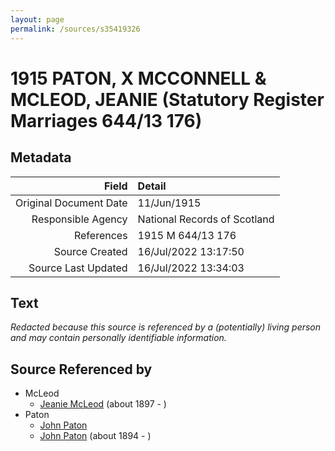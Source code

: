 ```yaml
---
layout: page
permalink: /sources/s35419326
---
```


# 1915 PATON, X MCCONNELL & MCLEOD, JEANIE (Statutory Register Marriages 644/13 176)

## Metadata

Field | Detail
---:|:---
Original Document Date | 11/Jun/1915
Responsible Agency | National Records of Scotland
References | 1915 M 644/13 176
Source Created | 16/Jul/2022 13:17:50
Source Last Updated | 16/Jul/2022 13:34:03

## Text

_Redacted because this source is referenced by a (potentially) living person and may contain personally identifiable information._

## Source Referenced by

* McLeod
  * [Jeanie McLeod](../people/@70248352@-jeanie-mcleod-b1897-d.md) (about 1897 - )
* Paton
  * [John Paton](../people/@43171135@-john-paton-b-d.md)
  * [John Paton](../people/@5211114@-john-paton-b1894-d.md) (about 1894 - )
